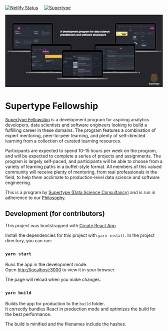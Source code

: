 [![Netlify Status](https://api.netlify.com/api/v1/badges/f2b74ea9-bc41-40dc-8914-17cc6b3f885c/deploy-status)](https://app.netlify.com/sites/peaceful-madeleine-0f7399/deploys) &nbsp; &nbsp; [![Supertype](https://img.shields.io/badge/supertype.ai-incubate-b1976b)](https://supertype.ai/incubate)

![](assets/supertype_fellowship_process.png)

# Supertype Fellowship
[Supertype Fellowship](https://fellowship.supertype.ai) is a development program for aspiring analytics developers, data scientists and software engineers looking to build a fulfilling career in these domains. The program features a combination of expert mentoring, peer-to-peer learning, and plenty of self-directed learning from a collection of curated learning resources.

Participants are expected to spend 10-15 hours per week on the program, and will be expected to complete a series of projects and assignments. The program is largely self-paced, and participants will be able to choose from a variety of learning paths in a buffet-style format. All members of this valued community will receive plenty of mentoring, from real professionals in the field, to help them acclimate to production-level data science and software engineering.

This is a program by [Supertype (Data Science Consultancy)](https://supertype.ai) and is run in adherence to our [Philosophy](https://supertype.ai/about-us/).

## Development (for contributors)

This project was bootstrapped with [Create React App](https://github.com/facebook/create-react-app).

Install the dependencies for this project with `yarn install`. In the project directory, you can run:

### `yarn start`

Runs the app in the development mode.\
Open [http://localhost:3000](http://localhost:3000) to view it in your browser.

The page will reload when you make changes.

### `yarn build`

Builds the app for production to the `build` folder.\
It correctly bundles React in production mode and optimizes the build for the best performance.

The build is minified and the filenames include the hashes.